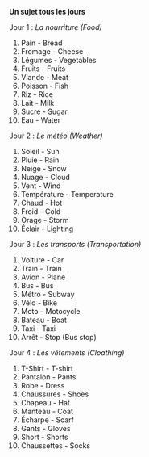 **Un sujet tous les jours**

Jour 1 : *La nourriture (Food)*
1. Pain - Bread
2. Fromage - Cheese
3. Légumes - Vegetables
4. Fruits - Fruits
5. Viande - Meat
6. Poisson - Fish
7. Riz - Rice
8. Lait - Milk
9. Sucre - Sugar
10. Eau - Water

Jour 2 : *Le météo (Weather)*
1. Soleil - Sun
2. Pluie - Rain
3. Neige - Snow
4. Nuage - Cloud
5.  Vent - Wind
6. Température - Temperature
7. Chaud - Hot
8. Froid - Cold 
9. Orage - Storm
10. Éclair - Lighting

Jour 3 : *Les transports (Transportation)*
1. Voiture - Car
2. Train - Train
3. Avion - Plane
4. Bus - Bus
5. Métro - Subway
6. Vélo - Bike
7. Moto - Motocycle 
8. Bateau - Boat
9. Taxi - Taxi
10. Arrêt - Stop (Bus stop)

Jour 4 :  *Les vêtements (Cloathing)*
1. T-Shirt - T-shirt
2. Pantalon - Pants
3. Robe - Dress
4. Chaussures - Shoes
5. Chapeau - Hat
6. Manteau - Coat
7. Écharpe - Scarf
8. Gants - Gloves
9. Short - Shorts
10. Chaussettes - Socks